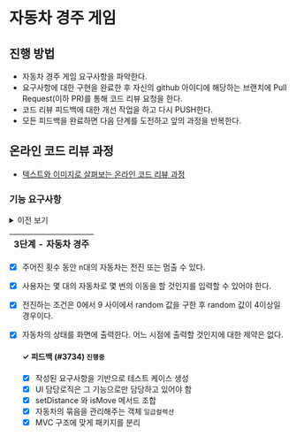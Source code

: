 # 자동차 경주 게임
## 진행 방법
* 자동차 경주 게임 요구사항을 파악한다.
* 요구사항에 대한 구현을 완료한 후 자신의 github 아이디에 해당하는 브랜치에 Pull Request(이하 PR)를 통해 코드 리뷰 요청을 한다.
* 코드 리뷰 피드백에 대한 개선 작업을 하고 다시 PUSH한다.
* 모든 피드백을 완료하면 다음 단계를 도전하고 앞의 과정을 반복한다.

## 온라인 코드 리뷰 과정
* [텍스트와 이미지로 살펴보는 온라인 코드 리뷰 과정](https://github.com/next-step/nextstep-docs/tree/master/codereview)


### 기능 요구사항

<details>
<summary> 이전 보기 </summary> 
<div>

| 1단계 - 학습 테스트 실습 |
| --- |
- [x] String 클래스에 대한 학습 테스트
- [x] Set Collection에 대한 학습 테스트

| 2단계 - 문자열 덧셈 계산기 |
| --- |
- [x] 쉼표(,) 또는 콜론(:)을 구분자로 가지는 문자열을 전달하는 경우 구분자를 기준으로 분리한 각 숫자의 합을 반환
- [x] 앞의 기본 구분자(쉼표, 콜론)외에 커스텀 구분자를 지정할 수 있다.
- [x] 문자열 계산기에 숫자 이외의 값 또는 음수를 전달하는 경우 RuntimeException 예외를 throw한다.

</div>
</details>

| 3단계 - 자동차 경주 |
| --- |
- [x] 주어진 횟수 동안 n대의 자동차는 전진 또는 멈출 수 있다.
- [x] 사용자는 몇 대의 자동차로 몇 번의 이동을 할 것인지를 입력할 수 있어야 한다.
- [x] 전진하는 조건은 0에서 9 사이에서 random 값을 구한 후 random 값이 4이상일 경우이다.
- [x] 자동차의 상태를 화면에 출력한다. 어느 시점에 출력할 것인지에 대한 제약은 없다.

  #### ✓ 피드백 (#3734) `진행중`
    - [x] 작성된 요구사항을 기반으로 테스트 케이스 생성
    - [x] UI 담당로직은 그 기능으로만 담당하고 있어야 함
    - [x] setDistance 와 isMove 메서드 조합
    - [x] 자동차의 묶음을 관리해주는 객체 `일급컬렉션`
    - [x] MVC 구조에 맞게 패키지를 분리